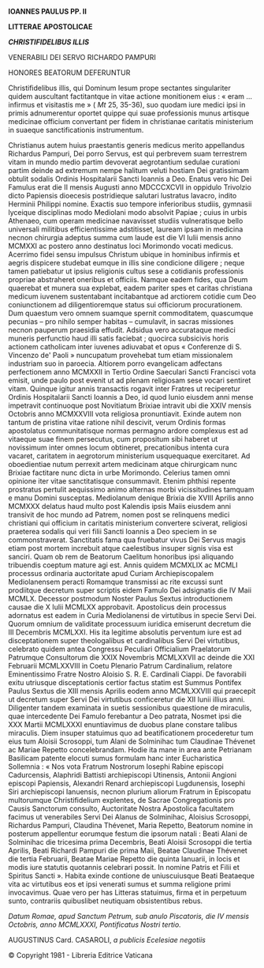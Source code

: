 **IOANNES PAULUS PP. II**

**LITTERAE** **APOSTOLICAE**

***CHRISTIFIDELIBUS ILLIS***

VENERABILI DEI SERVO RICHARDO PAMPURI

HONORES BEATORUM DEFERUNTUR

Christifidelibus illis, qui Dominum Iesum prope sectantes singulariter quidem auscultant factitantque in vitae actione monitionem eius : « eram ... infirmus et visitastis me » ( *Mt* 25, 35-36), suo quodam iure medici ipsi in primis adnumerentur oportet quippe qui suae professionis munus artisque medicinae officium convertant per fidem in christianae caritatis ministerium in suaeque sanctificationis instrumentum.

Christianus autem huius praestantis generis medicus merito appellandus Richardus Pampuri, Dei porro Servus, est qui perbrevem suam terrestrem vitam in mundo medio partim devoverat aegrotantium sedulae curationi partim deinde ad extremum nempe halitum veluti hostiam Dei gratissimam obtulit sodalis Ordinis Hospitalarii Sancti Ioannis a Deo. Enatus vero hic Dei Famulus erat die II mensis Augusti anno MDCCCXCVII in oppidulo Trivolzio dicto Papiensis dioecesis postridieque salutari lustratus lavacro, indito Herminii Philippi nomine. Exactis suo tempore inferioribus studiis, gymnasii lyceique disciplinas modo Mediolani modo absolvit Papiae ; cuius in urbis Athenaeo, cum operam medicinae navavisset studiis vulneratisque bello universali militibus efficientissime adstitisset, lauream ipsam in medicina necnon chirurgia adeptus summa cum laude est die VI Iulii mensis anno MCMXXI ac postero anno destinatus loci Morimondo vocati medicus. Acerrimo fidei sensu impulsus Christum ubique in hominibus infirmis et aegris dispicere studebat eumque in illis sine condicione diligere ; neque tamen patiebatur ut ipsius religionis cultus sese a cotidianis professionis propriae abstraheret oneribus et officiis. Namque eadem fides, qua Deum quaerebat et munera sua explebat, eadem pariter spes et caritas christiana medicum iuvenem sustentabant incitabantque ad arctiorem cotidie cum Deo coniunctionem ad diligentioremque status sui officiorum procurationem. Dum quaestum vero omnem suamque spernit commoditatem, quascumque pecunias – pro nihilo semper habitas – cumulavit, in sacras missiones necnon pauperum praesidia effudit. Adsidua vero accurataque medici muneris perfunctio haud illi satis faciebat ; quocirca subsicivis horis actionem catholicam inter iuvenes adiuvabat et opus « Conferenze di S. Vincenzo de' Paoli » nuncupatum provehebat tum etiam missionalem industriam suο in paroecia. Altiorem porro evangelicam adfectans perfectionem anno MCMXXII in Tertio Ordine Saeculari Sancti Francisci vota emisit, unde paulo post evenit ut ad plenam religiosam sese vocari sentiret vitam. Quinque igitur annis transactis rogavit inter Fratres ut reciperetur Ordinis Hospitalarii Sancti Ioannis a Deo, id quod Iunio eiusdem anni mense impetravit continuoque post Novitiatum Brixiae intravit ubi die XXIV mensis Octobris anno MCMXXVIII vota religiosa pronuntiavit. Exinde autem non tantum de pristina vitae ratione nihil descivit, verum Ordinis formas apostolatus communitatisque normas permagno ardore complexus est ad vitaeque suae finem persecutus, cum propositum sibi haberet ut novissimum inter omnes locum obtineret, precationibus intenta cura vacaret, caritatem in aegrotorum ministerium usquequaque exercitaret. Ad oboedientiae nutum perrexit artem medicinam atque chirurgicam nunc Brixiae factitare nunc dicta in urbe Morimondo. Celerius tamen omni opinione iter vitae sanctitatisque consummavit. Etenim phthisi repente prοstratus pertulit aequissimo animo alternas morbi vicissitudines tamquam e manu Domini susceptas. Mediolanum denique Brixia die XVIII Aprilis anno MCMXXX delatus haud multo post Kalendis ipsis Maiis eiusdem anni transivit de hoc mundo ad Patrem, nomen post se relinquens medici christiani qui officium in caritatis ministerium convertere sciverat, religiosi praeterea sodalis qui veri filii Sancti Ioannis a Deo speciem in se commonstraverat. Sanctitatis fama qua fruebatur vivus Dei Servus magis etiam post mortem increbuit atque caelestibus insuper signis visa est sanciri. Quam ob rem de Beatοrum Caelitum honoribus ipsi aliquando tribuendis coeptum mature agi est. Annis quidem MCMXLIX ac MCMLI processus ordinaria auctoritate apud Curiam Archiepiscopalem Mediolanensem peracti Romamque transmissi ac rite excussi sunt prodiitque decretum super scriptis eidem Famulο Dei adsignatis die IV Maii MCMLX. Decessor postmodum Nοster Paulus Sextus intrοductionem causae die X Iulii MCMLXX approbavit. Apostolicus dein processus adornatus est eadem in Curia Mediolanensi de virtutibus in specie Servi Dei. Quorum omnium de validitate processuum iuridica emiserunt decretum die III Decembris MCMLXXI. His ita legitime absolutis perventum iure est ad disceptationem super theologalibus et cardinalibus Servi Dei virtutibus, celebrato quidem antea Congressu Peculiari Officialium Praelatorum Patrumque Consultorum die XXIX Novembris MCMLXXVII ac deinde die XXI Februarii MCMLXXVIII in Coetu Plenario Patrum Cardinalium, relatore Eminentissimo Fratre Nostro Aloisio S. R. E. Cardinali Ciappi. De favorabili exitu utriusque disceptatiοnis certior factus statim est Summus Pontifex Paulus Sextus die XIII mensis Aprilis eodem anno MCMLXXVIII qui praecepit ut decretum super Servi Dei virtutibus conficeretur die XII Iunii illius anni. Diligenter tandem examinata in suetis sessionibus quaestione de miraculis, quae intercedente Dei Famulo ferebantur a Deo patrata, Nosmet ipsi die XXX Martii MCMLXXXI enuntiavimus de duobus plane constare talibus miraculis. Diem insuper statuimus quo ad beatificationem procederetur tum eius tum Aloisii Scrosoppi, tum Alani de Solminihac tum Claudinae Thévenet ac Mariae Repetto concelebrandam. Hodie ita mane in area ante Petrianam Basilicam patente elοcuti sumus formulam hanc inter Eucharistica Sollemnia : « Nos vota Fratrum Nostrorum Iosephi Rabine episcopi Cadurcensis, Alaphridi Battisti archiepiscopi Utinensis, Antonii Angioni episcopi Papiensis, Alexandri Renard archiepiscopi Lugdunensis, Iosephi Siri archiepiscopi Ianuensis, necnon plurium aliorum Fratrum in Episcopatu multorumque Christifidelium explentes, de Sacrae Congregationis pro Causis Sanctorum consulto, Auctoritate Nostra Apostolica facultatem facimus ut venerabiles Servi Dei Alanus de Solminihac, Aloisius Scrosoppi, Richardus Pampuri, Claudina Thévenet, Maria Repetto, Beatorum nomine in posterum appellentur eorumque festum die ipsorum natali : Beati Alani de Solminihac die tricesima prima Decembris, Beati Aloisii Scrosoppi die tertia Aprilis, Beati Richardi Pampuri die prima Maii, Beatae Claudinae Thévenet die tertia Februarii, Beatae Mariae Repetto die quinta Ianuarii, in locis et modis iure statutis quotannis celebrari pοssit. In nomine Patris et Filii et Spiritus Sancti ». Habita exinde contione de uniuscuiusque Beati Beataeque vita ac virtutibus eos et ipsi venerati sumus et summa religione primi invocavimus. Quae vero per has Litteras statuimus, firma et in perpetuum sunto, contrariis quibuslibet neutiquam obsistentibus rebus.

*Datum Romae, apud Sanctum Petrum, sub anulo Piscatoris, die IV mensis Octobris, anno MCMLXXXI, Pontificatus Nostri tertio.*

AUGUSTINUS Card. CASAROLI, *a publicis Ecelesiae negotiis*

© Copyright 1981 - Libreria Editrice Vaticana